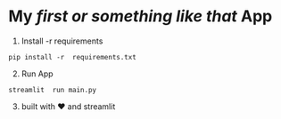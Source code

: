 # My *first or something like that* App

1. Install -r requirements
```
pip install -r  requirements.txt
```
2. Run App
```
streamlit  run main.py
```

3. built with ❤️ and streamlit